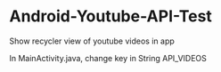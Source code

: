 # Android-Youtube-API-Test
Show recycler view of youtube videos in app

In MainActivity.java, change key in String API_VIDEOS
